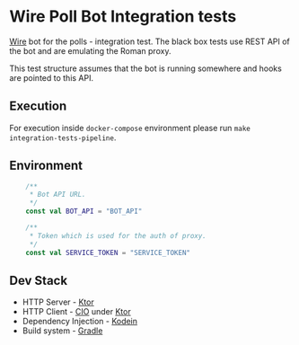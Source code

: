 # Wire Poll Bot Integration tests
[Wire](https://wire.com/) bot for the polls - integration test. 
The black box tests use REST API of the bot and are emulating the Roman proxy. 

This test structure assumes that the bot is running somewhere 
and hooks are pointed to this API.

## Execution
For execution inside `docker-compose` environment please run `make integration-tests-pipeline`.

## Environment
```kotlin
    /**
     * Bot API URL.
     */
    const val BOT_API = "BOT_API"

    /**
     * Token which is used for the auth of proxy.
     */
    const val SERVICE_TOKEN = "SERVICE_TOKEN"
```

## Dev Stack
* HTTP Server - [Ktor](https://ktor.io/)
* HTTP Client - [CIO](https://ktor.io/clients/http-client/engines.html) under [Ktor](https://ktor.io/)
* Dependency Injection - [Kodein](https://github.com/Kodein-Framework/Kodein-DI)
* Build system - [Gradle](https://gradle.org/)

